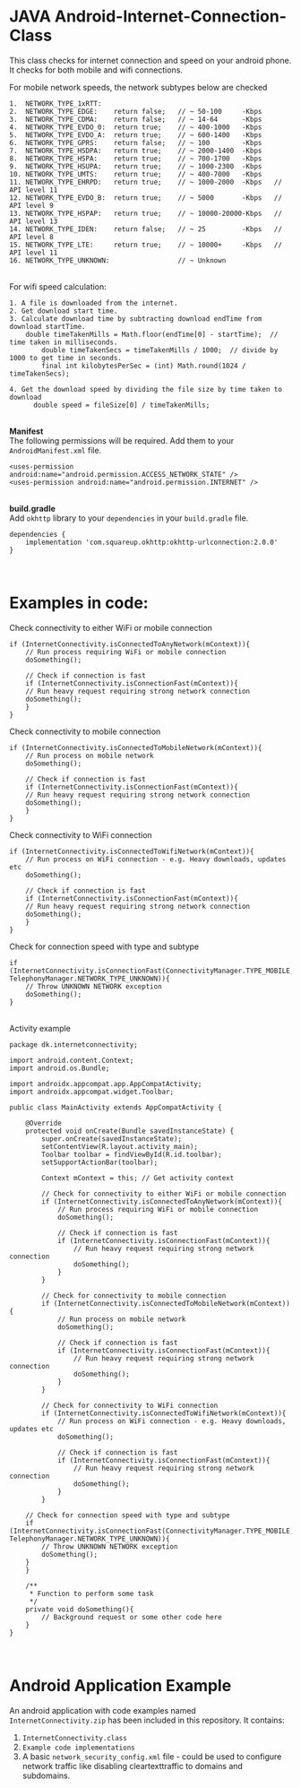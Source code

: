 # JAVA Android-Internet-Connection-Class
This class checks for internet connection and speed on your android phone.
It checks for both mobile and wifi connections.

For mobile network speeds, the network subtypes below are checked

	1.  NETWORK_TYPE_1xRTT:
	2.  NETWORK_TYPE_EDGE:    return false;   // ~ 50-100     -Kbps   
	3.  NETWORK_TYPE_CDMA:    return false;   // ~ 14-64      -Kbps   
	4.  NETWORK_TYPE_EVDO_0:  return true;    // ~ 400-1000   -Kbps
	5.  NETWORK_TYPE_EVDO_A:  return true;    // ~ 600-1400   -Kbps
	6.  NETWORK_TYPE_GPRS:    return false;   // ~ 100        -Kbps   
	7.  NETWORK_TYPE_HSDPA:   return true;    // ~ 2000-1400  -Kbps
	8.  NETWORK_TYPE_HSPA:    return true;    // ~ 700-1700   -Kbps
	9.  NETWORK_TYPE_HSUPA:   return true;    // ~ 1000-2300  -Kbps
	10. NETWORK_TYPE_UMTS:    return true;    // ~ 400-7000   -Kbps
	11. NETWORK_TYPE_EHRPD:   return true;    // ~ 1000-2000  -Kbps   // API level 11
	12. NETWORK_TYPE_EVDO_B:  return true;    // ~ 5000       -Kbps   // API level 9
	13. NETWORK_TYPE_HSPAP:   return true;    // ~ 10000-20000-Kbps   // API level 13
	14. NETWORK_TYPE_IDEN:    return false;   // ~ 25         -Kbps   // API level 8
	15. NETWORK_TYPE_LTE:     return true;    // ~ 10000+     -Kbps   // API level 11
	16. NETWORK_TYPE_UNKNOWN:                 // ~ Unknown

<br/>For wifi speed calculation:

    1. A file is downloaded from the internet.
    2. Get download start time.
    3. Calculate download time by subtracting download endTime from download startTime.
		double timeTakenMills = Math.floor(endTime[0] - startTime);  // time taken in milliseconds.
          	double timeTakenSecs = timeTakenMills / 1000;  // divide by 1000 to get time in seconds.
          	final int kilobytesPerSec = (int) Math.round(1024 / timeTakenSecs);  
		
    4. Get the download speed by dividing the file size by time taken to download
          double speed = fileSize[0] / timeTakenMills;


<br/>**Manifest**
<br/>The following permissions will be required. Add them to your `AndroidManifest.xml` file.
```
<uses-permission android:name="android.permission.ACCESS_NETWORK_STATE" />
<uses-permission android:name="android.permission.INTERNET" />
```

<br/>**build.gradle**
<br/>Add `okhttp` library to your `dependencies` in your `build.gradle` file.
```
dependencies {
    implementation 'com.squareup.okhttp:okhttp-urlconnection:2.0.0'
}
```

<br/>

# Examples in code:<br/>

Check connectivity to either WiFi or mobile connection
```
if (InternetConnectivity.isConnectedToAnyNetwork(mContext)){
    // Run process requiring WiFi or mobile connection
    doSomething();

    // Check if connection is fast
    if (InternetConnectivity.isConnectionFast(mContext)){
	// Run heavy request requiring strong network connection
	doSomething();
    }
}
```

Check connectivity to mobile connection
```
if (InternetConnectivity.isConnectedToMobileNetwork(mContext)){
    // Run process on mobile network
    doSomething();

    // Check if connection is fast
    if (InternetConnectivity.isConnectionFast(mContext)){
	// Run heavy request requiring strong network connection
	doSomething();
    }
}
```

Check connectivity to WiFi connection
```
if (InternetConnectivity.isConnectedToWifiNetwork(mContext)){
    // Run process on WiFi connection - e.g. Heavy downloads, updates etc
    doSomething();

    // Check if connection is fast
    if (InternetConnectivity.isConnectionFast(mContext)){
	// Run heavy request requiring strong network connection
	doSomething();
    }	
}      
```

Check for connection speed with type and subtype
```
if (InternetConnectivity.isConnectionFast(ConnectivityManager.TYPE_MOBILE, TelephonyManager.NETWORK_TYPE_UNKNOWN)){
    // Throw UNKNOWN NETWORK exception
    doSomething();
}
```

<br/>Activity example
```
package dk.internetconnectivity;

import android.content.Context;
import android.os.Bundle;

import androidx.appcompat.app.AppCompatActivity;
import androidx.appcompat.widget.Toolbar;

public class MainActivity extends AppCompatActivity {

    @Override
    protected void onCreate(Bundle savedInstanceState) {
        super.onCreate(savedInstanceState);
        setContentView(R.layout.activity_main);
        Toolbar toolbar = findViewById(R.id.toolbar);
        setSupportActionBar(toolbar);

        Context mContext = this; // Get activity context

        // Check for connectivity to either WiFi or mobile connection
        if (InternetConnectivity.isConnectedToAnyNetwork(mContext)){
            // Run process requiring WiFi or mobile connection
            doSomething();

            // Check if connection is fast
            if (InternetConnectivity.isConnectionFast(mContext)){
                // Run heavy request requiring strong network connection
                doSomething();
            }
        }

        // Check for connectivity to mobile connection
        if (InternetConnectivity.isConnectedToMobileNetwork(mContext)){
            // Run process on mobile network
            doSomething();

            // Check if connection is fast
            if (InternetConnectivity.isConnectionFast(mContext)){
                // Run heavy request requiring strong network connection
                doSomething();
            }
        }

        // Check for connectivity to WiFi connection
        if (InternetConnectivity.isConnectedToWifiNetwork(mContext)){
            // Run process on WiFi connection - e.g. Heavy downloads, updates etc
            doSomething();

            // Check if connection is fast
            if (InternetConnectivity.isConnectionFast(mContext)){
                // Run heavy request requiring strong network connection
                doSomething();
            }
        }
	
	// Check for connection speed with type and subtype
	if (InternetConnectivity.isConnectionFast(ConnectivityManager.TYPE_MOBILE, TelephonyManager.NETWORK_TYPE_UNKNOWN)){
	    // Throw UNKNOWN NETWORK exception
	    doSomething();
	}
    }

    /**
     * Function to perform some task
     */
    private void doSomething(){
        // Background request or some other code here
    }
}
```


<br/>

# Android Application Example

An android application with code examples named `InternetConnectivity.zip` has been included in this repository.
It contains: 
1. `InternetConnectivity.class`
2. `Example code implementations`
3. A basic `network_security_config.xml` file - could be used to configure network traffic like disabling cleartexttraffic to domains and subdomains.
